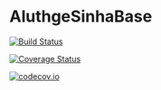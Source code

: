 # AluthgeSinhaBase

[![Build Status](https://travis-ci.com/dilumaluthge/AluthgeSinhaBase.jl.svg?branch=master)](https://travis-ci.com/dilumaluthge/AluthgeSinhaBase.jl)

[![Coverage Status](https://coveralls.io/repos/dilumaluthge/AluthgeSinhaBase.jl/badge.svg?branch=master&service=github)](https://coveralls.io/github/dilumaluthge/AluthgeSinhaBase.jl?branch=master)

[![codecov.io](http://codecov.io/github/dilumaluthge/AluthgeSinhaBase.jl/coverage.svg?branch=master)](http://codecov.io/github/dilumaluthge/AluthgeSinhaBase.jl?branch=master)
